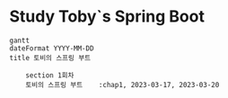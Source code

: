 # Study Toby`s Spring Boot

```mermaid
gantt
dateFormat YYYY-MM-DD
title 토비의 스프링 부트

    section 1회차
    토비의 스프링 부트    :chap1, 2023-03-17, 2023-03-20
```